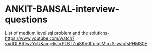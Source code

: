 # ANKIT-BANSAL-interview-questions
List of medium level sql problem and the solutions-https://www.youtube.com/watch?v=dOLBRfwzYcU&amp;list=PLBTZqjSKn0IfuIqbMIqzS-waofsPHMS0E
